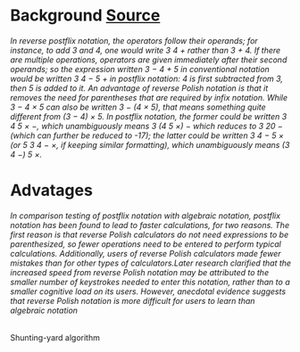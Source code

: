 # Background [Source](https://en.wikipedia.org/wiki/Reverse_Polish_notation)
###### In reverse postflix notation, the operators follow their operands; for instance, to add 3 and 4, one would write 3 4 + rather than 3 + 4. If there are multiple operations, operators are given immediately after their second operands; so the expression written 3 − 4 + 5 in conventional notation would be written 3 4 − 5 + in postflix notation: 4 is first subtracted from 3, then 5 is added to it. An advantage of reverse Polish notation is that it removes the need for parentheses that are required by infix notation. While 3 − 4 × 5 can also be written 3 − (4 × 5), that means something quite different from (3 − 4) × 5. In postflix notation, the former could be written 3 4 5 × −, which unambiguously means 3 (4 5 ×) − which reduces to 3 20 − (which can further be reduced to -17); the latter could be written 3 4 − 5 × (or 5 3 4 − ×, if keeping similar formatting), which unambiguously means (3 4 −) 5 ×.  

# Advatages
###### In comparison testing of postflix notation with algebraic notation, postflix notation has been found to lead to faster calculations, for two reasons. The first reason is that reverse Polish calculators do not need expressions to be parenthesized, so fewer operations need to be entered to perform typical calculations. Additionally, users of reverse Polish calculators made fewer mistakes than for other types of calculators.Later research clarified that the increased speed from reverse Polish notation may be attributed to the smaller number of keystrokes needed to enter this notation, rather than to a smaller cognitive load on its users. However, anecdotal evidence suggests that reverse Polish notation is more difficult for users to learn than algebraic notation 


Shunting-yard algorithm

